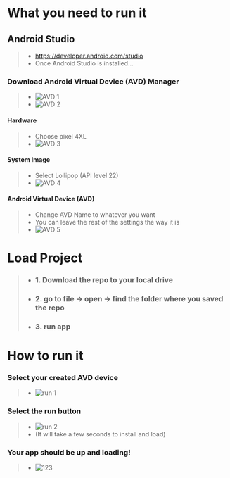 
# What you need to run it

## Android Studio
> - https://developer.android.com/studio <br/>
> - Once Android Studio is installed...

### Download Android Virtual Device (AVD) Manager 
> - ![AVD 1](https://user-images.githubusercontent.com/47760438/110179010-54d9d480-7dd5-11eb-9ffe-8f3600bcba87.PNG)
> - ![AVD 2](https://user-images.githubusercontent.com/47760438/110179024-60c59680-7dd5-11eb-86bb-46c4a60fd9e7.PNG)

#### Hardware
> - Choose pixel 4XL<br/>
> - ![AVD 3](https://user-images.githubusercontent.com/47760438/110179062-70dd7600-7dd5-11eb-82fd-6da8a2841001.PNG)

#### System Image
> - Select Lollipop (API level 22)<br/>
> - ![AVD 4](https://user-images.githubusercontent.com/47760438/110179134-8c488100-7dd5-11eb-8d15-fd60ce5daede.PNG)

#### Android Virtual Device (AVD)
> - Change AVD Name to whatever you want<br/>
> - You can leave the rest of the settings the way it is<br/>
> - ![AVD 5](https://user-images.githubusercontent.com/47760438/110179147-8fdc0800-7dd5-11eb-844e-c3a529eea40b.PNG)

# Load Project

> - ### 1. Download the repo to your local drive
> - ### 2. go to file -> open -> find the folder where you saved the repo 
> - ### 3. run app

# How to run it
### Select your created AVD device
> - ![run 1](https://user-images.githubusercontent.com/47760438/110179617-5eb00780-7dd6-11eb-8b74-ed7a2d94cb93.PNG)
### Select the run button
> - ![run 2](https://user-images.githubusercontent.com/47760438/110179618-5f489e00-7dd6-11eb-8df1-1e7ccbd0b1dd.PNG)<br/>
> - (It will take a few seconds to install and load)<br/>
### Your app should be up and loading!
> - ![123](https://user-images.githubusercontent.com/47760438/110216246-03385500-7e7c-11eb-90f0-f1c0bee94e1c.PNG)


